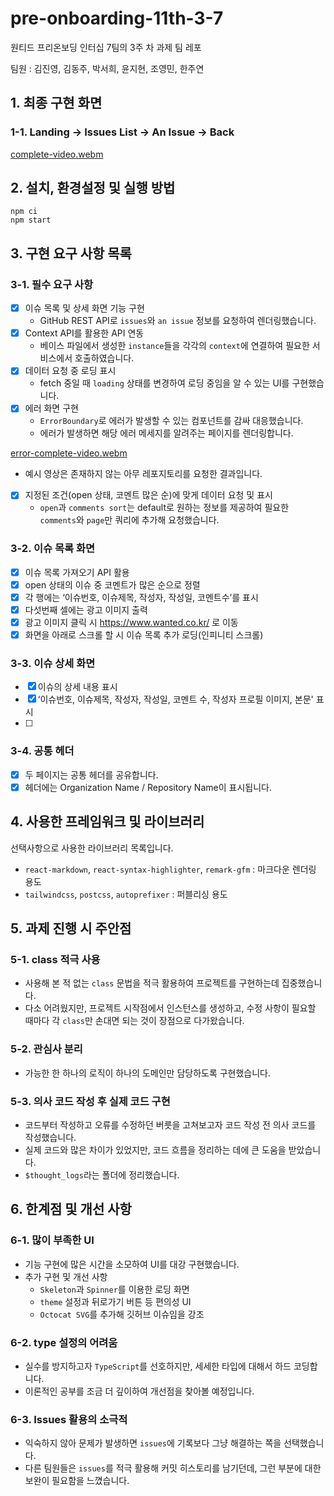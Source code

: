 # pre-onboarding-11th-3-7

원티드 프리온보딩 인터십 7팀의 3주 차 과제 팀 레포

팀원 : 김진영, 김동주, 박서희, 윤지현, 조영민, 한주연

## 1. 최종 구현 화면

### 1-1. Landing -> Issues List -> An Issue -> Back

[complete-video.webm](https://github.com/Real-Bird/pre-onboarding-11th-3-7/assets/83404864/9c92278f-4ddf-4f88-a0da-fc66601a4ec9)

## 2. 설치, 환경설정 및 실행 방법

```
npm ci
npm start
```

## 3. 구현 요구 사항 목록

### 3-1. 필수 요구 사항

- [x] 이슈 목록 및 상세 화면 기능 구현
  - GitHub REST API로 `issues`와 `an issue` 정보를 요청하여 렌더링했습니다.
- [x] Context API를 활용한 API 연동
  - 베이스 파일에서 생성한 `instance`들을 각각의 `context`에 연결하여 필요한 서비스에서 호출하였습니다.
- [x] 데이터 요청 중 로딩 표시
  - fetch 중일 때 `loading` 상태를 변경하여 로딩 중임을 알 수 있는 UI를 구현했습니다.
- [x] 에러 화면 구현
  - `ErrorBoundary`로 에러가 발생할 수 있는 컴포넌트를 감싸 대응했습니다.
  - 에러가 발생하면 해당 에러 메세지를 알려주는 페이지를 렌더링합니다.

[error-complete-video.webm](https://github.com/Real-Bird/pre-onboarding-11th-3-7/assets/83404864/9549579b-d6c7-4f1a-b544-4436c02575b6)

- 예시 영상은 존재하지 않는 아무 레포지토리를 요청한 결과입니다.
- [x] 지정된 조건(open 상태, 코멘트 많은 순)에 맞게 데이터 요청 및 표시
  - `open`과 `comments sort`는 default로 원하는 정보를 제공하여 필요한 `comments`와 `page`만 쿼리에 추가해 요청했습니다.

### 3-2. 이슈 목록 화면

- [x] 이슈 목록 가져오기 API 활용
- [x] open 상태의 이슈 중 코멘트가 많은 순으로 정렬
- [x] 각 행에는 ‘이슈번호, 이슈제목, 작성자, 작성일, 코멘트수’를 표시
- [x] 다섯번째 셀에는 광고 이미지 출력
- [x] 광고 이미지 클릭 시 https://www.wanted.co.kr/ 로 이동
- [x] 화면을 아래로 스크롤 할 시 이슈 목록 추가 로딩(인피니티 스크롤)

### 3-3. 이슈 상세 화면

- [x] 이슈의 상세 내용 표시
- [x] ‘이슈번호, 이슈제목, 작성자, 작성일, 코멘트 수, 작성자 프로필 이미지, 본문' 표시
- [ ]

### 3-4. 공통 헤더

- [x] 두 페이지는 공통 헤더를 공유합니다.
- [x] 헤더에는 Organization Name / Repository Name이 표시됩니다.

## 4. 사용한 프레임워크 및 라이브러리

선택사항으로 사용한 라이브러리 목록입니다.

- `react-markdown`, `react-syntax-highlighter`, `remark-gfm` : 마크다운 렌더링 용도
- `tailwindcss`, `postcss`, `autoprefixer` : 퍼블리싱 용도

## 5. 과제 진행 시 주안점

### 5-1. class 적극 사용

- 사용해 본 적 없는 `class` 문법을 적극 활용하여 프로젝트를 구현하는데 집중했습니다.
- 다소 어려웠지만, 프로젝트 시작점에서 인스턴스를 생성하고, 수정 사항이 필요할 때마다 각 `class`만 손대면 되는 것이 장점으로 다가왔습니다.

### 5-2. 관심사 분리

- 가능한 한 하나의 로직이 하나의 도메인만 담당하도록 구현했습니다.

### 5-3. 의사 코드 작성 후 실제 코드 구현

- 코드부터 작성하고 오류를 수정하던 버릇을 고쳐보고자 코드 작성 전 의사 코드를 작성했습니다.
- 실제 코드와 많은 차이가 있었지만, 코드 흐름을 정리하는 데에 큰 도움을 받았습니다.
- `$thought_logs`라는 폴더에 정리했습니다.

## 6. 한계점 및 개선 사항

### 6-1. 많이 부족한 UI

- 기능 구현에 많은 시간을 소모하여 UI를 대강 구현했습니다.
- 추가 구현 및 개선 사항
  - `Skeleton`과 `Spinner`를 이용한 로딩 화면
  - `theme` 설정과 뒤로가기 버튼 등 편의성 UI
  - `Octocat SVG`를 추가해 깃허브 이슈임을 강조

### 6-2. type 설정의 어려움

- 실수를 방지하고자 `TypeScript`를 선호하지만, 세세한 타입에 대해서 하드 코딩합니다.
- 이론적인 공부를 조금 더 깊이하여 개선점을 찾아볼 예정입니다.

### 6-3. Issues 활용의 소극적

- 익숙하지 않아 문제가 발생하면 `issues`에 기록보다 그냥 해결하는 쪽을 선택했습니다.
- 다른 팀원들은 `issues`를 적극 활용해 커밋 히스토리를 남기던데, 그런 부분에 대한 보완이 필요함을 느꼈습니다.
